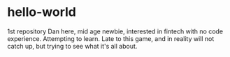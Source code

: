 # hello-world
1st repository
Dan here, mid age newbie, interested in fintech with no code experience. Attempting to learn. 
Late to this game, and in reality will not catch up, but trying to see what it's all about. 
